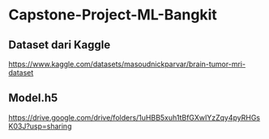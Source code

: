 # Capstone-Project-ML-Bangkit
## Dataset dari Kaggle
https://www.kaggle.com/datasets/masoudnickparvar/brain-tumor-mri-dataset

## Model.h5
https://drive.google.com/drive/folders/1uHBB5xuh1tBfGXwIYzZqy4pyRHGsK03J?usp=sharing
